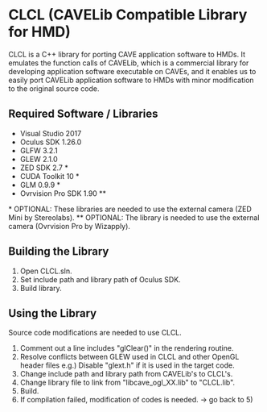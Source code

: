 # CLCL (CAVELib Compatible Library for HMD)

CLCL is a C++ library for porting CAVE application software to HMDs. 
It emulates the function calls of CAVELib, which is a commercial library 
for developing application software executable on CAVEs, 
and it enables us to easily port CAVELib application software 
to HMDs with minor modification to the original source code.

## Required Software / Libraries

- Visual Studio 2017
- Oculus SDK 1.26.0
- GLFW 3.2.1
- GLEW 2.1.0
- ZED SDK 2.7 *
- CUDA Toolkit 10 *
- GLM 0.9.9 *
- Ovrvision Pro SDK 1.90 **

\* OPTIONAL: These libraries are needed to use the external camera (ZED Mini by Stereolabs).
\** OPTIONAL: The library is needed to use the external camera (Ovrvision Pro by Wizapply).

## Building the Library

1) Open CLCL.sln.
2) Set include path and library path of Oculus SDK.
3) Build library.

## Using the Library

Source code modifications are needed to use CLCL.
1) Comment out a line includes "glClear()" in the rendering routine.
2) Resolve conflicts between GLEW used in CLCL and other OpenGL header files
  e.g.) Disable "glext.h" if it is used in the target code.
3) Change include path and library path from CAVELib's to CLCL's.
4) Change library file to link from "libcave_ogl_XX.lib" to "CLCL.lib".
5) Build.
6) If compilation failed, modification of codes is needed. -> go back to 5)
